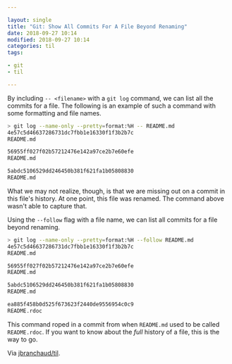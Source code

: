 ```yaml
---

layout: single
title: "Git: Show All Commits For A File Beyond Renaming"
date: 2018-09-27 10:14
modified: 2018-09-27 10:14
categories: til
tags:

- git
- til

---
```


By including `-- <filename>` with a `git log` command, we can list all the
commits for a file. The following is an example of such a command with some
formatting and file names.

```bash
> git log --name-only --pretty=format:%H -- README.md
4e57c5d46637286731dc7fbb1e16330f1f3b2b7c
README.md

56955ff027f02b57212476e142a97ce2b7e60efe
README.md

5abdc5106529dd246450b381f621fa1b05808830
README.md
```

What we may not realize, though, is that we are missing out on a commit in
this file's history. At one point, this file was renamed. The command above
wasn't able to capture that.

Using the `--follow` flag with a file name, we can list all commits for a
file beyond renaming.

```bash
> git log --name-only --pretty=format:%H --follow README.md
4e57c5d46637286731dc7fbb1e16330f1f3b2b7c
README.md

56955ff027f02b57212476e142a97ce2b7e60efe
README.md

5abdc5106529dd246450b381f621fa1b05808830
README.md

ea885f458b0d525f673623f2440de9556954c0c9
README.rdoc
```

This command roped in a commit from when `README.md` used to be called
`README.rdoc`. If you want to know about the _full_ history of a file, this
is the way to go.

Via [jbranchaud/til](https://github.com/jbranchaud/til).

